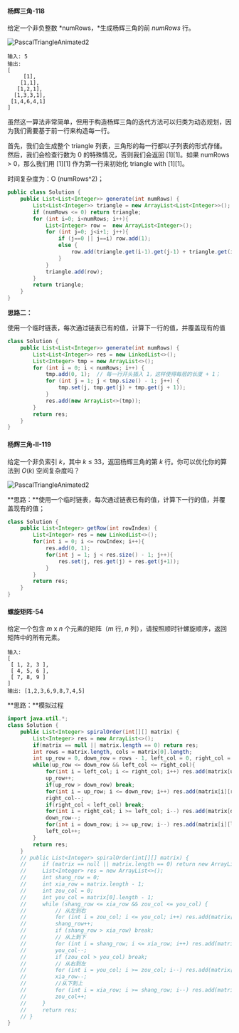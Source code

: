 #### 杨辉三角-118

给定一个非负整数 *numRows，*生成杨辉三角的前 *numRows* 行。

![PascalTriangleAnimated2](E:\markdown笔记\图片\PascalTriangleAnimated2.gif)

```
输入: 5
输出:
[
     [1],
    [1,1],
   [1,2,1],
  [1,3,3,1],
 [1,4,6,4,1]
]
```

虽然这一算法非常简单，但用于构造杨辉三角的迭代方法可以归类为动态规划，因为我们需要基于前一行来构造每一行。

首先，我们会生成整个 triangle 列表，三角形的每一行都以子列表的形式存储。然后，我们会检查行数为 0 的特殊情况，否则我们会返回 [1][1]。如果 numRows > 0，那么我们用 [1][1] 作为第一行来初始化 triangle with [1][1]。

时间复杂度为：O (numRows^2)；

```java
public class Solution {
    public List<List<Integer>> generate(int numRows) {
        List<List<Integer>> triangle = new ArrayList<List<Integer>>();
        if (numRows <= 0) return triangle;
        for (int i=0; i<numRows; i++){
            List<Integer> row =  new ArrayList<Integer>();
            for (int j=0; j<i+1; j++){
                if (j==0 || j==i) row.add(1);
 				else {
                    row.add(triangle.get(i-1).get(j-1) + triangle.get(i-1).get(j));
                }
            }
            triangle.add(row);
        }
        return triangle;
    }
}
```

**思路二：**

使用一个临时链表，每次通过链表已有的值，计算下一行的值，并覆盖现有的值

```java
class Solution {
    public List<List<Integer>> generate(int numRows) {
        List<List<Integer>> res = new LinkedList<>();
        List<Integer> tmp = new ArrayList<>();
        for (int i = 0; i < numRows; i++) {
            tmp.add(0, 1);	// 每一行开头插入 1，这样使得每层的长度 + 1；
            for (int j = 1; j < tmp.size() - 1; j++) {
                tmp.set(j, tmp.get(j) + tmp.get(j + 1));
            }
            res.add(new ArrayList<>(tmp));
        }
        return res;
    }
}
```



#### 杨辉三角-II-119

给定一个非负索引 *k*，其中 *k* ≤ 33，返回杨辉三角的第 *k* 行。你可以优化你的算法到 *O*(*k*) 空间复杂度吗？

![PascalTriangleAnimated2](E:\markdown笔记\图片\PascalTriangleAnimated2.gif)

**思路：**使用一个临时链表，每次通过链表已有的值，计算下一行的值，并覆盖现有的值；

```java
class Solution {
    public List<Integer> getRow(int rowIndex) {
        List<Integer> res = new LinkedList<>();
        for(int i = 0; i <= rowIndex; i++){
            res.add(0, 1);
            for(int j = 1; j < res.size() - 1; j++){
                res.set(j, res.get(j) + res.get(j+1));
            }
        }
        return res;
    }
}
```



#### 螺旋矩阵-54

给定一个包含 *m* x *n* 个元素的矩阵（*m* 行, *n* 列），请按照顺时针螺旋顺序，返回矩阵中的所有元素。

```
输入:
[
 [ 1, 2, 3 ],
 [ 4, 5, 6 ],
 [ 7, 8, 9 ]
]
输出: [1,2,3,6,9,8,7,4,5]
```

**思路：**模拟过程

```java
import java.util.*;
class Solution {
    public List<Integer> spiralOrder(int[][] matrix) {
        List<Integer> res = new ArrayList<>();
        if(matrix == null || matrix.length == 0) return res;
        int rows = matrix.length, cols = matrix[0].length;
        int up_row = 0, down_row = rows - 1, left_col = 0, right_col = cols - 1;
        while(up_row <= down_row && left_col <= right_col){
            for(int i = left_col; i <= right_col; i++) res.add(matrix[up_row][i]);
            up_row++;
            if(up_row > down_row) break;
            for(int i = up_row; i <= down_row; i++) res.add(matrix[i][right_col]);
            right_col--;
            if(right_col < left_col) break;
            for(int i = right_col; i >= left_col; i--) res.add(matrix[down_row][i]);
            down_row--;
            for(int i = down_row; i >= up_row; i--) res.add(matrix[i][left_col]);
            left_col++;
        }
        return res;
    }  
    // public List<Integer> spiralOrder(int[][] matrix) {
    //     if (matrix == null || matrix.length == 0) return new ArrayList<>();
    //     List<Integer> res = new ArrayList<>();
    //     int shang_row = 0;
    //     int xia_row = matrix.length - 1;
    //     int zou_col = 0;
    //     int you_col = matrix[0].length - 1;
    //     while (shang_row <= xia_row && zou_col <= you_col) {
    //         // 从左到右
    //         for (int i = zou_col; i <= you_col; i++) res.add(matrix[shang_row][i]);
    //         shang_row++;
    //         if (shang_row > xia_row) break;
    //         // 从上到下
    //         for (int i = shang_row; i <= xia_row; i++) res.add(matrix[i][you_col]);
    //         you_col--;
    //         if (zou_col > you_col) break;
    //         // 从右到左
    //         for (int i = you_col; i >= zou_col; i--) res.add(matrix[xia_row][i]);
    //         xia_row--;
    //         //从下到上
    //         for (int i = xia_row; i >= shang_row; i--) res.add(matrix[i][zou_col]);
    //         zou_col++;
    //     }
    //     return res;
    // }
}
```

